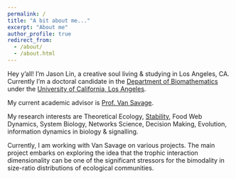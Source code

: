 ```yaml
---
permalink: /
title: "A bit about me..."
excerpt: "About me"
author_profile: true
redirect_from: 
  - /about/
  - /about.html
---
```


Hey y’all! I’m Jason Lin, a creative soul living & studying in Los Angeles, CA. Currently I’m a doctoral candidate in the [Department of Biomathematics](https://www.biomath.ucla.edu/) under the [University of California, Los Angeles](http://www.ucla.edu/).

My current academic advisor is [Prof. Van Savage](https://vsavage.faculty.biomath.ucla.edu/).

My research interests are Theoretical Ecology, [Stability](https://en.wikipedia.org/wiki/Ecological_stability), Food Web Dynamics, System Biology, Networks Science, Decision Making, Evolution, information dynamics in biology & signalling.

Currently, I am working with Van Savage on various projects. The main project embarks on exploring the idea that the trophic interaction dimensionality can be one of the significant stressors for the bimodality in size-ratio distributions of ecological communities.
